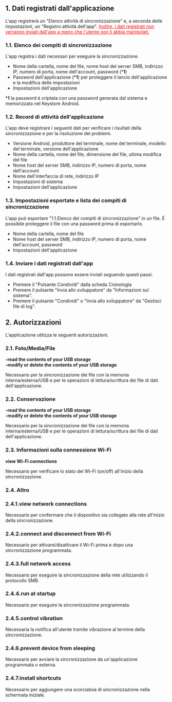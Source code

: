 ## 1. Dati registrati dall'applicazione

L'app registrerà un "Elenco attività di sincronizzazione" e, a seconda delle impostazioni, un "Registro attività dell'app". <span style="color: red; "><u>Inoltre, i dati registrati non verranno inviati dall'app a meno che l'utente non li abbia manipolati.</u></span>

### 1.1. Elenco dei compiti di sincronizzazione

L'app registra i dati necessari per eseguire la sincronizzazione.

- Nome della cartella, nome del file, nome host del server SMB, indirizzo IP, numero di porta, nome dell&#39;account, password (***1**)
- Password dell'applicazione (***1**) per proteggere il lancio dell'applicazione e la modifica delle impostazioni
- Impostazioni dell'applicazione

***1** la password è criptata con una password generata dal sistema e memorizzata nel Keystore Android.

### 1.2. Record di attività dell'applicazione

L'app deve registrare i seguenti dati per verificare i risultati della sincronizzazione e per la risoluzione dei problemi.
- Versione Android, produttore del terminale, nome del terminale, modello del terminale, versione dell'applicazione
- Nome della cartella, nome del file, dimensione del file, ultima modifica del file
- Nome host del server SMB, indirizzo IP, numero di porta, nome dell'account
- Nome dell'interfaccia di rete, indirizzo IP
- Impostazioni di sistema
- Impostazioni dell'applicazione

### 1.3. Impostazioni esportate e lista dei compiti di sincronizzazione

L'app può esportare "1.1.Elenco dei compiti di sincronizzazione" in un file. È possibile proteggere il file con una password prima di esportarlo.

- Nome della cartella, nome del file
- Nome host del server SMB, indirizzo IP, numero di porta, nome dell'account, password
- Impostazioni dell'applicazione

### 1.4. Inviare i dati registrati dall'app

I dati registrati dall'app possono essere inviati seguendo questi passi:

- Premere il "Pulsante Condividi" dalla scheda Cronologia
- Premere il pulsante "Invia allo sviluppatore" da "Informazioni sul sistema".
- Premere il pulsante "Condividi" o "Invia allo sviluppatore" da "Gestisci file di log".

## 2. Autorizzazioni

L'applicazione utilizza le seguenti autorizzazioni.

### 2.1. Foto/Media/File

**-read the contents of your USB storage**  
**-modify or delete the contents of your USB storage**

Necessario per la sincronizzazione dei file con la memoria interna/esterna/USB e per le operazioni di lettura/scrittura dei file di dati dell'applicazione.

### 2.2. Conservazione

**-read the contents of your USB storage**  
**-modify or delete the contents of your USB storage**

Necessario per la sincronizzazione dei file con la memoria interna/esterna/USB e per le operazioni di lettura/scrittura dei file di dati dell'applicazione.

### 2.3. Informazioni sulla connessione Wi-Fi

**view Wi-Fi connections**

Necessario per verificare lo stato del Wi-Fi (on/off) all'inizio della sincronizzazione.

### 2.4. Altro

### 2.4.1.view network connections

Necessario per confermare che il dispositivo sia collegato alla rete all'inizio della sincronizzazione.

### 2.4.2.connect and disconnect from Wi-Fi

Necessario per attivare/disattivare il Wi-Fi prima e dopo una sincronizzazione programmata.

### 2.4.3.full network access

Necessario per eseguire la sincronizzazione della rete utilizzando il protocollo SMB.

### 2.4.4.run at startup

Necessario per eseguire la sincronizzazione programmata.

### 2.4.5.control vibration

Necessaria la notifica all'utente tramite vibrazione al termine della sincronizzazione.

### 2.4.6.prevent device from sleeping

Necessario per avviare la sincronizzazione da un'applicazione programmata o esterna.

### 2.4.7.install shortcuts

Necessario per aggiungere una scorciatoia di sincronizzazione nella schermata iniziale.

 
